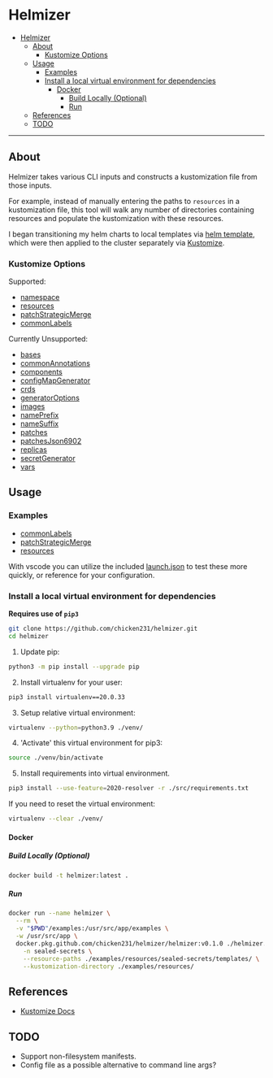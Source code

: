 # Helmizer

- [Helmizer](#helmizer)
  - [About](#about)
    - [Kustomize Options](#kustomize-options)
  - [Usage](#usage)
    - [Examples](#examples)
    - [Install a local virtual environment for dependencies](#install-a-local-virtual-environment-for-dependencies)
      - [Docker](#docker)
        - [Build Locally (Optional)](#build-locally-optional)
        - [Run](#run)
  - [References](#references)
  - [TODO](#todo)

---

## About

Helmizer takes various CLI inputs and constructs a kustomization file from those inputs.

For example, instead of manually entering the paths to `resources` in a kustomization file, this tool will walk any number of directories containing resources and populate the kustomization with these resources.

I began transitioning my helm charts to local templates via [helm template](https://helm.sh/docs/helm/helm_template/), which were then applied to the cluster separately via [Kustomize](https://kustomize.io/).

### Kustomize Options

Supported:

- [namespace](https://kubectl.docs.kubernetes.io/references/kustomize/namespace/)
- [resources](https://kubectl.docs.kubernetes.io/references/kustomize/resource/)
- [patchStrategicMerge](https://kubectl.docs.kubernetes.io/references/kustomize/patchesstrategicmerge/)
- [commonLabels](https://kubectl.docs.kubernetes.io/references/kustomize/commonlabels/)

Currently Unsupported:

- [bases](https://kubectl.docs.kubernetes.io/references/kustomize/bases/)
- [commonAnnotations](https://kubectl.docs.kubernetes.io/references/kustomize/commonannotations/)
- [components](https://kubectl.docs.kubernetes.io/references/kustomize/components/)
- [configMapGenerator](https://kubectl.docs.kubernetes.io/references/kustomize/configmapgenerator/)
- [crds](https://kubectl.docs.kubernetes.io/references/kustomize/crds/)
- [generatorOptions](https://kubectl.docs.kubernetes.io/references/kustomize/generatoroptions/)
- [images](https://kubectl.docs.kubernetes.io/references/kustomize/images/)
- [namePrefix](https://kubectl.docs.kubernetes.io/references/kustomize/nameprefix/)
- [nameSuffix](https://kubectl.docs.kubernetes.io/references/kustomize/namesuffix/)
- [patches](https://kubectl.docs.kubernetes.io/references/kustomize/patches/)
- [patchesJson6902](https://kubectl.docs.kubernetes.io/references/kustomize/patchesjson6902/)
- [replicas](https://kubectl.docs.kubernetes.io/references/kustomize/replicas/)
- [secretGenerator](https://kubectl.docs.kubernetes.io/references/kustomize/secretgenerator/)
- [vars](https://kubectl.docs.kubernetes.io/references/kustomize/vars/)

## Usage

### Examples

- [commonLabels](examples/commonLabels/)
- [patchStrategicMerge](examples/patchStrategicMerge/)
- [resources](examples/resources/)

With vscode you can utilize the included [launch.json](.vscode/launch.json) to test these more quickly, or reference for your configuration.

### Install a local virtual environment for dependencies

**Requires use of `pip3`**

```bash
git clone https://github.com/chicken231/helmizer.git
cd helmizer
```

1. Update pip:
```bash
python3 -m pip install --upgrade pip
```
2. Install virtualenv for your user:
```bash
pip3 install virtualenv==20.0.33
```
3. Setup relative virtual environment:
```bash
virtualenv --python=python3.9 ./venv/
```
4. 'Activate' this virtual environment for pip3:
```bash
source ./venv/bin/activate
```
5. Install requirements into virtual environment.
```bash
pip3 install --use-feature=2020-resolver -r ./src/requirements.txt
```

If you need to reset the virtual environment:
```bash
virtualenv --clear ./venv/
```

#### Docker

##### Build Locally (Optional)

```bash
docker build -t helmizer:latest .
```

##### Run

```bash
docker run --name helmizer \
  --rm \
  -v "$PWD"/examples:/usr/src/app/examples \
  -w /usr/src/app \
  docker.pkg.github.com/chicken231/helmizer/helmizer:v0.1.0 ./helmizer.py \
    -n sealed-secrets \
    --resource-paths ./examples/resources/sealed-secrets/templates/ \
    --kustomization-directory ./examples/resources/
```

## References

- [Kustomize Docs](https://kubectl.docs.kubernetes.io/references/kustomize/)

## TODO

- Support non-filesystem manifests.
- Config file as a possible alternative to command line args?

